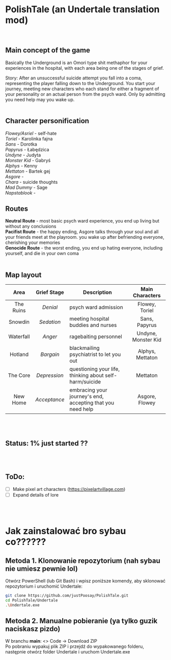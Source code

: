 # PolishTale (an Undertale translation mod)
<br/>

## Main concept of the game
Basically the Underground is an Omori type shit methaphor for your experiences in the hospital, with each area being one of the stages of grief.
<br/>

Story: After an unsuccessful suicide attempt you fall into a coma, representing the player falling down to the Underground. You start your journey, meeting new characters who each stand for either a fragment of your personality or an actual person from the psych ward. Only by admitting you need help may you wake up.
<br/>
<br/>

## Character personification
*Flowey/Asriel* - self-hate
<br/>
*Toriel* - Karolinka fajna
<br/>
*Sans* - Dorotka
<br/>
*Papyrus* - Łabędzica
<br/>
*Undyne* - Judyta
<br/>
*Monster Kid* - Gabryś
<br/>
*Alphys* - Kenny
<br/>
*Mettaton* - Bartek gej
<br/>
*Asgore* - 
<br/>
*Chara* - suicide thoughts
<br/>
*Mad Dummy* - Sage
<br/>
*Napstablook* - 
<br />

## Routes
**Neutral Route** - most basic psych ward experience, you end up living but without any conclusions
<br/>
**Pacifist Route** - the happy ending, Asgore talks through your soul and all your friends meet at the playroom. you wake up after befriending everyone, cherishing your memories
<br/>
**Genocide Route** - the worst ending, you end up hating everyone, including yourself, and die in your own coma
<br/>
<br/>

## Map layout
| **Area** | **Grief Stage** | **Description** | **Main Characters** |
|:---:|:---:|---|:---:|
| The Ruins | _Denial_ | psych ward admission | Flowey, Toriel |
| Snowdin | _Sedation_ | meeting hospital buddies and nurses | Sans, Papyrus |
| Waterfall | _Anger_ | ragebaiting personnel | Undyne, Monster Kid |
| Hotland | _Bargain_ | blackmailing psychiatrist to let you out | Alphys, Mettaton |
| The Core | _Depression_ | questioning your life, thinking about self-harm/suicide | Mettaton |
| New Home | _Acceptance_ | embracing your journey's end, accepting that you need help | Asgore, Flowey |
<br/>
<br/>

## Status: 1% just started ??
<br/>
<br/>

## ToDo: 
- [ ] Make pixel art characters (https://pixelartvillage.com)
- [ ] Expand details of lore
<br/>
<br/>

# Jak zainstalować bro sybau co??????

## Metoda 1.  Klonowanie repozytorium (nah sybau nie umiesz pewnie lol)
Otwórz PowerShell (lub Git Bash) i wpisz poniższe komendy, aby sklonować repozytorium i uruchomić Undertale:

```bash
git clone https://github.com/justPoosay/PolishTale.git
cd PolishTale/Undertale
.\Undertale.exe
```

## Metoda 2.  Manualne pobieranie (ya tylko guzik naciskasz pizdo)
W branchu **main**: <> Code → Download ZIP <br/>
Po pobraniu wypakuj plik ZIP i przejdź do wypakowanego folderu, następnie otwórz folder Undertale i uruchom Undertale.exe
<br/>
<br/>
